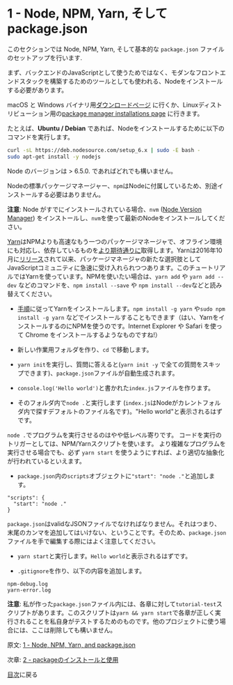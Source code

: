 # 1 - Node, NPM, Yarn, そして package.json

このセクションでは Node, NPM, Yarn, そして基本的な `package.json` ファイルのセットアップを行います.

まず、バックエンドのJavaScriptとして使うためではなく、モダンなフロントエンドスタックを構築するためのツールとしても使われる、Nodeをインストールする必要があります。

macOS と Windows バイナリ用[ダウンロードページ](https://nodejs.org/en/download/current/) に行くか、Linuxディストリビューション用の[package manager installations page](https://nodejs.org/en/download/package-manager/) に行きます。

たとえば、**Ubuntu / Debian** であれば、Nodeをインストールするために以下のコマンドを実行します。

```bash
curl -sL https://deb.nodesource.com/setup_6.x | sudo -E bash -
sudo apt-get install -y nodejs
```
Node のバージョンは > 6.5.0. であればどれでも構いません。

Nodeの標準パッケージマネージャー、`npm`はNodeに付属しているため、別途インストールする必要はありません。

**注意**: Node がすでにインストールされている場合、`nvm` ([Node Version Manager](https://github.com/creationix/nvm)) をインストールし、`nvm`を使って最新のNodeをインストールしてください。

[Yarn](https://yarnpkg.com/)はNPMよりも高速なもう一つのパッケージマネージャで、オフライン環境にも対応し、依存しているものを[より期待通りに](https://yarnpkg.com/en/docs/yarn-lock)取得します。Yarnは2016年10月に[リリース](https://code.facebook.com/posts/1840075619545360)されて以来、パッケージマネージャの新たな選択肢としてJavaScriptコミュニティに急速に受け入れられつつあります。このチュートリアルではYarnを使っています。NPMを使いたい場合は、`yarn add` や `yarn add --dev` などのコマンドを、`npm install --save` や `npm install --dev`などと読み替えてください。

- [手順](https://yarnpkg.com/en/docs/install)に従ってYarnをインストールします。`npm install -g yarn` や`sudo npm install -g yarn` などでインストールすることもできます（はい、YarnをインストールするのにNPMを使うのです。Internet Explorer や Safari を使って Chrome をインストールするようなものですね!）

- 新しい作業用フォルダを作り、`cd` で移動します。
- `yarn init`を実行し、質問に答えると(`yarn init -y` で全ての質問をスキップできます)、`package.json`ファイルが自動生成されます。
- `console.log('Hello world')`と書かれた`index.js`ファイルを作ります。
- そのフォルダ内で`node .`と実行します (`index.js`はNodeがカレントフォルダ内で探すデフォルトのファイル名です)。"Hello world"と表示されるはずです。

`node .`でプログラムを実行させるのはやや低レベル寄りです。
コードを実行のトリガーとしては、NPM/Yarnスクリプトを使います。
より複雑なプログラムを実行させる場合でも、必ず `yarn start` を使うようにすれば、より適切な抽象化が行われているといえます。

- `package.json`内の`scripts`オブジェクトに`"start": "node ."`と追加します。

```
"scripts": {
  "start": "node ."
}
```

`package.json`はvalidなJSONファイルでなければなりません。それはつまり、末尾のカンマを追加してはいけない、ということです。そのため、`package.json`ファイルを手で編集する際にはよく注意してください。

- `yarn start`と実行します。`Hello world`と表示されるはずです。 

- `.gitignore`を作り、以下の内容を追加します。

```
npm-debug.log
yarn-error.log
```

**注意**: 私が作った`package.json`ファイル内には、各章に対して`tutorial-test`スクリプトがあります。このスクリプトは`yarn && yarn start`で各章が正しく実行されることを私自身がテストするためのものです。他のプロジェクトに使う場合には、ここは削除しても構いません。

原文: [1 - Node, NPM, Yarn, and package.json](https://github.com/verekia/js-stack-from-scratch/tree/master/tutorial/1-node-npm-yarn-package-json)

次章: [2 - packageのインストールと使用](/tutorial/2-packages)

[目次](https://github.com/verekia/js-stack-from-scratch)に戻る

